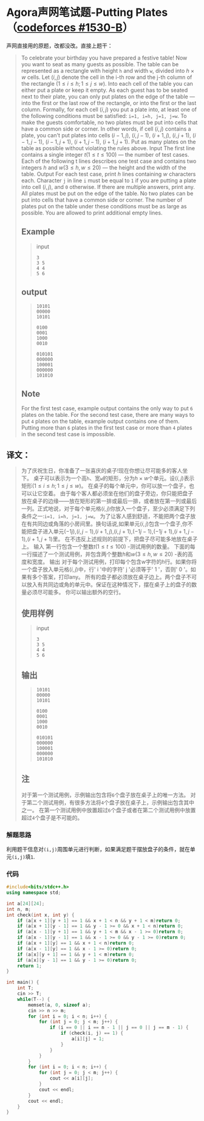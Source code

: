 # Agora声网笔试题-Putting Plates（[codeforces #1530-B](https://codeforces.com/contest/1530/problem/B)）
声网直接用的原题，改都没改。直接上题干：

>To celebrate your birthday you have prepared a festive table! Now you want to seat as many guests as possible.
>The table can be represented as a rectangle with height `h` and width `w`, divided into $h×w$ cells. Let $(i,j)$ denote the cell in the i-th row and the j-th column of the rectangle $(1≤i≤h; 1≤j≤w)$.
>Into each cell of the table you can either put a plate or keep it empty.
>As each guest has to be seated next to their plate, you can only put plates on the edge of the table — into the first or the last row of the rectangle, or into the first or the last column. Formally, for each cell $(i,j)$ you put a plate into, at least one of the following conditions must be satisfied: `i=1, i=h, j=1, j=w`.
>To make the guests comfortable, no two plates must be put into cells that have a common side or corner. In other words, if cell $(i,j)$ contains a plate, you can't put plates into cells $(i−1,j)$, $(i,j−1)$, $(i+1,j)$, $(i,j+1)$, $(i−1,j−1)$, $(i−1,j+1)$, $(i+1,j−1)$, $(i+1,j+1)$.
>Put as many plates on the table as possible without violating the rules above.
>Input
>The first line contains a single integer $t (1≤t≤100)$ — the number of test cases.
>Each of the following t lines describes one test case and contains two integers $h$ and $w (3≤h,w≤20)$ — the height and the width of the table.
>Output
>For each test case, print $h$ lines containing $w$ characters each. Character `j` in line `i` must be equal to `1` if you are putting a plate into cell $(i,j)$, and `0` otherwise. If there are multiple answers, print any.
>All plates must be put on the edge of the table. No two plates can be put into cells that have a common side or corner. The number of plates put on the table under these conditions must be as large as possible.
>You are allowed to print additional empty lines.
>## Example
>>input
>>```
>>3
>>3 5
>>4 4
>>5 6
>>```
>## output
>>```
>>10101
>>00000
>>10101
>>
>>0100
>>0001
>>1000
>>0010
>>
>>010101
>>000000
>>100001
>>000000
>>101010
>>```
>
>## Note
>For the first test case, example output contains the only way to put `6` plates on the table.
>For the second test case, there are many ways to put `4` plates on the table, example output contains one of them.
>Putting more than `6` plates in the first test case or more than `4` plates in the second test case is impossible.

## 译文：
>为了庆祝生日，你准备了一张喜庆的桌子!现在你想让尽可能多的客人坐下。
>桌子可以表示为一个高`h`、宽`w`的矩形，分为$h×w$个单元。设$(i,j)$表示矩形$(1≤i≤h;1≤j≤w)$。
>在桌子的每个单元中，你可以放一个盘子，也可以让它空着。
>由于每个客人都必须坐在他们的盘子旁边，你只能把盘子放在桌子的边缘——放在矩形的第一排或最后一排，或者放在第一列或最后一列。正式地说，对于每个单元格$(i,j)$你放入一个盘子，至少必须满足下列条件之一:`i=1, i=h, j=1, j=w`。
>为了让客人感到舒适，不能把两个盘子放在有共同边或角落的小房间里。换句话说,如果单元$(i, j)$包含一个盘子,你不能把盘子进入单元$(−1 j)$,$(i, j−1)$,$(i + 1, j)$,$(i, j + 1)$,$(−1 j−1)$,$(−1 j + 1)$,$(i + 1, j−1)$,$(i + 1, j + 1)$里。
>在不违反上述规则的前提下，把盘子尽可能多地放在桌子上。
>输入
>第一行包含一个整数$t(1≤t≤100)$ -测试用例的数量。
>下面的每一行描述了一个测试用例，并包含两个整数$h$和$w(3≤h,w≤20)$ -表的高度和宽度。
>输出
>对于每个测试用例，打印每个包含$w$字符的$h$行。如果你将一个盘子放入单元格$(i,j)$中，行' i '中的字符' j '必须等于' 1 '，否则' 0 '。如果有多个答案，打印any。
>所有的盘子都必须放在桌子边上。两个盘子不可以放入有共同边或角的单元中。保证在这种情况下，摆在桌子上的盘子的数量必须尽可能多。
>你可以输出额外的空行。
> ## 使用样例
>>input
>>```
>>3
>>3 5
>>4 4
>>5 6
>>```
> ## 输出
>>```
>>10101
>>00000
>>10101
>>
>>0100
>>0001
>>1000
>>0010
>>
>>010101
>>000000
>>100001
>>000000
>>101010
>>```
>
> ## 注
>对于第一个测试用例，示例输出包含将`6`个盘子放在桌子上的唯一方法。
>对于第二个测试用例，有很多方法将`4`个盘子放在桌子上，示例输出包含其中之一。
>在第一个测试用例中放置超过`6`个盘子或者在第二个测试用例中放置超过`4`个盘子是不可能的。

### 解题思路
利用题干信息对`(i,j)`周围单元进行判断，如果满足题干摆放盘子的条件，就在单元`(i,j)`填`1`.
### 代码
```cpp
#include<bits/stdc++.h>
using namespace std;

int a[24][24];
int n, m;
int check(int x, int y) {
	if (a[x + 1][y + 1] == 1 && x + 1 < n && y + 1 < m)return 0;
    if (a[x + 1][y - 1] == 1 && y - 1 >= 0 && x + 1 < n)return 0;
    if (a[x - 1][y + 1] == 1 && y + 1 < m && x - 1 >= 0)return 0;
    if (a[x - 1][y - 1] == 1 && x - 1 >= 0 && y - 1 >= 0)return 0;
    if (a[x + 1][y] == 1 && x + 1 < n)return 0;
    if (a[x - 1][y] == 1 && x - 1 >= 0)return 0;
    if (a[x][y + 1] == 1 && y + 1 < m)return 0;
    if (a[x][y - 1] == 1 && y - 1 >= 0)return 0;
    return 1;
}

int main() {
    int T;
    cin >> T;
    while(T--) {
        memset(a, 0, sizeof a);
        cin >> n >> m;
        for (int i = 0; i < n; i++) {
            for (int j = 0; j < m; j++) {
                if (i == 0 || i == n - 1 || j == 0 || j == m - 1) {
                    if (check(i, j) == 1) {
                        a[i][j] = 1;
                    }
                }
            }
        }
        for (int i = 0; i < n; i++) {
            for (int j = 0; j < m; j++) {
                cout << a[i][j];
            }
            cout << endl;
        }
        cout << endl;
    }
}


```